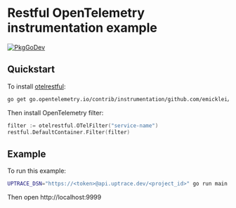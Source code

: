 # Restful OpenTelemetry instrumentation example

[![PkgGoDev](https://pkg.go.dev/badge/go.opentelemetry.io/contrib/instrumentation/github.com/emicklei/go-restful/otelrestful)](https://pkg.go.dev/go.opentelemetry.io/contrib/instrumentation/github.com/emicklei/go-restful/otelrestful)

## Quickstart

To install
[otelrestful](https://github.com/open-telemetry/opentelemetry-go-contrib/tree/master/instrumentation/github.com/emicklei/go-restful/otelrestful):

```bash
go get go.opentelemetry.io/contrib/instrumentation/github.com/emicklei/go-restful/otelrestful
```

Then install OpenTelemetry filter:

```go
filter := otelrestful.OTelFilter("service-name")
restful.DefaultContainer.Filter(filter)
```

## Example

To run this example:

```bash
UPTRACE_DSN="https://<token>@api.uptrace.dev/<project_id>" go run main.go
```

Then open http://localhost:9999
